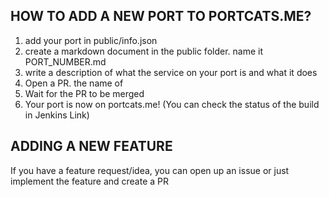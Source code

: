## HOW TO ADD A NEW PORT TO PORTCATS.ME?

1. add your port in public/info.json
2. create a markdown document in the public folder. name it PORT_NUMBER.md
3. write a description of what the service on your port is and what it does
4. Open a PR. the name of
5. Wait for the PR to be merged
6. Your port is now on portcats.me! (You can check the status of the build in Jenkins Link)

## ADDING A NEW FEATURE

If you have a feature request/idea, you can open up an issue or just implement the feature and create a PR
